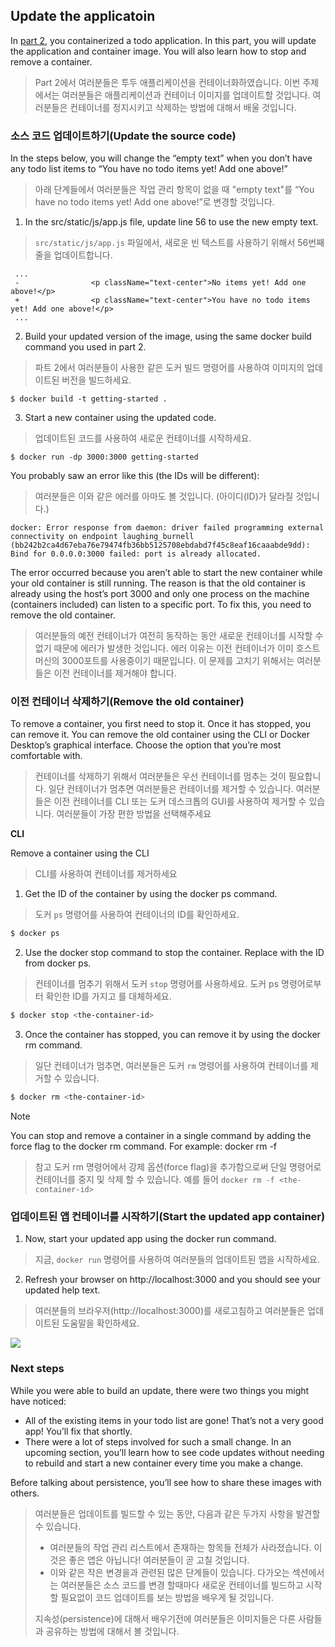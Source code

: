 ## Update the applicatoin

In [part 2](2-Containerize-an-application.md), you containerized a todo application. In this part, you will update the
application and container image. You will also learn how to stop and remove a container.

> Part 2에서 여러분들은 투두 애플리케이션을 컨테이너화하였습니다. 이번 주제에서는 여러분들은 애플리케이션과 컨테이너 이미지를 업데이트할 것입니다.
> 여러분들은 컨테이너를 정지시키고 삭제하는 방법에 대해서 배울 것입니다.

### 소스 코드 업데이트하기(Update the source code)

In the steps below, you will change the “empty text” when you don’t have any todo list items to “You have no todo items
yet! Add one above!”

> 아래 단계들에서 여러분들은 작업 관리 항목이 없을 때 "empty text"를 “You have no todo items yet! Add one above!”로 변경할 것입니다.

1. In the src/static/js/app.js file, update line 56 to use the new empty text.

> `src/static/js/app.js` 파일에서, 새로운 빈 텍스트를 사용하기 위해서 56번째 줄을 업데이트합니다.

```
 ...
 -                <p className="text-center">No items yet! Add one above!</p>
 +                <p className="text-center">You have no todo items yet! Add one above!</p>
 ...
```

2. Build your updated version of the image, using the same docker build command you used in part 2.

> 파트 2에서 여러분들이 사용한 같은 도커 빌드 명령어를 사용하여 이미지의 업데이트된 버전을 빌드하세요.

```
$ docker build -t getting-started .
```

3. Start a new container using the updated code.

> 업데이트된 코드를 사용하여 새로운 컨테이너를 시작하세요.

```
$ docker run -dp 3000:3000 getting-started
```

You probably saw an error like this (the IDs will be different):

> 여러분들은 이와 같은 에러를 아마도 볼 것입니다. (아이디(ID)가 달라질 것입니다.)

```
docker: Error response from daemon: driver failed programming external connectivity on endpoint laughing_burnell 
(bb242b2ca4d67eba76e79474fb36bb5125708ebdabd7f45c8eaf16caaabde9dd): Bind for 0.0.0.0:3000 failed: port is already allocated.
```

The error occurred because you aren’t able to start the new container while your old container is still running. The
reason is that the old container is already using the host’s port 3000 and only one process on the machine (containers
included) can listen to a specific port. To fix this, you need to remove the old container.

> 여러분들의 예전 컨테이너가 여전히 동작하는 동안 새로운 컨테이너를 시작할 수 없기 때문에 에러가 발생한 것입니다.
> 에러 이유는 이전 컨테이너가 이미 호스트 머신의 3000포트를 사용중이기 때문입니다.
> 이 문제를 고치기 위해서는 여러분들은 이전 컨테이너를 제거해야 합니다.

### 이전 컨테이너 삭제하기(Remove the old container)

To remove a container, you first need to stop it. Once it has stopped, you can remove it. You can remove the old
container using the CLI or Docker Desktop’s graphical interface. Choose the option that you’re most comfortable with.

> 컨테이너를 삭제하기 위해서 여러분들은 우선 컨테이너를 멈추는 것이 필요합니다. 일단 컨테이너가 멈추면 여러분들은 컨테이너를 제거할 수 있습니다.
> 여러분들은 이전 컨테이너를 CLI 또는 도커 데스크톱의 GUI를 사용하여 제거할 수 있습니다.
> 여러분들이 가장 편한 방법을 선택해주세요

**CLI**

Remove a container using the CLI

> CLI를 사용하여 컨테이너를 제거하세요

1. Get the ID of the container by using the docker ps command.

> 도커 `ps` 명령어를 사용하여 컨테이너의 ID를 확인하세요.

```bash
$ docker ps
```

2. Use the docker stop command to stop the container. Replace <the-container-id> with the ID from docker ps.

> 컨테이너를 멈추기 위해서 도커 `stop` 명령어를 사용하세요.
> 도커 ps 명령어로부터 확인한 ID를 가지고 <the-container-id>를 대체하세요.

```bash
$ docker stop <the-container-id>
```

3. Once the container has stopped, you can remove it by using the docker rm command.

> 일단 컨테이너가 멈추면, 여러분들은 도커 `rm` 명령어를 사용하여 컨테이너를 제거할 수 있습니다.

```bash
$ docker rm <the-container-id>
```

Note

You can stop and remove a container in a single command by adding the force flag to the docker rm command. For example:
docker rm -f <the-container-id>

> 참고
> 도커 rm 명령어에서 강제 옵션(force flag)을 추가함으로써 단일 명령어로 컨테이너를 중지 및 삭제 할 수 있습니다.
> 예를 들어 `docker rm -f <the-container-id>`

### 업데이트된 앱 컨테이너를 시작하기(Start the updated app container)

1. Now, start your updated app using the docker run command.

> 지금, `docker run` 명령어를 사용하여 여러분들의 업데이트된 앱을 시작하세요.

2. Refresh your browser on http://localhost:3000 and you should see your updated help text.

> 여러분들의 브라우저(http://localhost:3000)를 새로고침하고 여러분들은 업데이트된 도움말을 확인하세요.

![](https://docs.docker.com/get-started/images/todo-list-updated-empty-text.png)

### Next steps

While you were able to build an update, there were two things you might have noticed:

- All of the existing items in your todo list are gone! That’s not a very good app! You’ll fix that shortly.
- There were a lot of steps involved for such a small change. In an upcoming section, you’ll learn how to see code
  updates without needing to rebuild and start a new container every time you make a change.

Before talking about persistence, you’ll see how to share these images with others.

> 여러분들은 업데이트를 빌드할 수 있는 동안, 다음과 같은 두가지 사항을 발견할 수 있습니다.
>
> - 여러분들의 작업 관리 리스트에서 존재하는 항목들 전체가 사라졌습니다. 이것은 좋은 앱은 아닙니다! 여러분들이 곧 고칠 것입니다.
> - 이와 같은 작은 변경을과 관련된 많은 단계들이 있습니다. 다가오는 섹션에서는 여러분들은 소스 코드를 변경 할때마다 새로운 컨테이너를 빌드하고 시작할 필요없이 코드 업데이트를 보는 방법을 배우게 될 것입니다.
>
> 지속성(persistence)에 대해서 배우기전에 여러분들은 이미지들은 다른 사람들과 공유하는 방법에 대해서 볼 것입니다.


